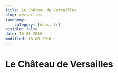 ```yaml
---
title: Le Château de Versailles
slug: versailles
taxonomy:
    category: [docs, fr]
visible: false
date: 15-01-2016
modified: 18-06-2016
---
```


# Le Château de Versailles